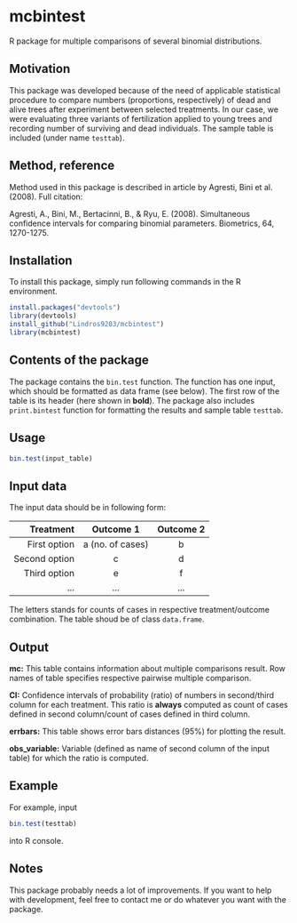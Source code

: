 # mcbintest
R package for multiple comparisons of several binomial distributions.
## Motivation
This package was developed because of the need of applicable statistical procedure to compare numbers (proportions, respectively) of dead and alive trees after experiment between selected treatments. In our case, we were evaluating three variants of fertilization applied to young trees and recording number of surviving and dead individuals. The sample table is included (under name ```testtab```).
## Method, reference
Method used in this package is described in article by Agresti, Bini et al. (2008). Full citation:

Agresti, A., Bini, M., Bertacinni, B., & Ryu, E. (2008). Simultaneous confidence intervals for comparing binomial parameters. Biometrics, 64, 1270-1275. 
## Installation
To install this package, simply run following commands in the R environment.
```r
install.packages("devtools")
library(devtools)
install_github("Lindros9203/mcbintest")
library(mcbintest)
```
## Contents of the package
The package contains the ```bin.test``` function. The function has one input, which should be formatted as data frame (see below). The first row of the table is its header (here shown in **bold**). The package also includes ```print.bintest``` function for formatting the results and sample table ```testtab```.

## Usage
```r
bin.test(input_table)
```

## Input data
The input data should be in following form:


| Treatment     	| Outcome 1 	| Outcome 2 	| 
|---------------:	|:---------:	|:---------:	|
| First option  	|     a (no. of cases)     	|     b     	|
| Second option 	|     c     	|     d     	|
| Third option  	|     e     	|     f     	|
|      ...      	|    ...    	|    ...    	|       	

The letters stands for counts of cases in respective treatment/outcome combination.
The table shoud be of class ```data.frame```.

## Output
**mc:**
This table contains information about multiple comparisons result. Row names of table specifies respective pairwise multiple comparison.

**CI:**
Confidence intervals of probability (ratio) of numbers in second/third column for each treatment. This ratio is **always** computed as count of cases defined in second column/count of cases defined in third column. 

**errbars:**
This table shows error bars distances (95%) for plotting the result.

**obs_variable:**
Variable (defined as name of second column of the input table) for which the ratio is computed.

## Example
For example, input
```r
bin.test(testtab)
```
into R console.
## Notes
This package probably needs a lot of improvements. If you want to help with development, feel free to contact me or do whatever you want with the package.
